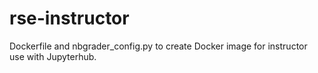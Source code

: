 # rse-instructor

Dockerfile and nbgrader_config.py to create Docker image for instructor use with Jupyterhub.
